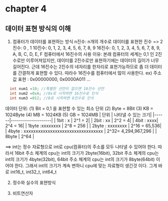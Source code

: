 # chapter 4
## 데이터 표현 방식의 이해 

1. 컴퓨터가 데이터를 표현하는 방식
  n진수: n개의 개수로 데이터를 표현한 진수
  => 2진수: 0 , 1
     10진수: 0, 1, 2, 3, 4, 5, 6, 7, 8, 9
		 16진수: 0, 1, 2, 3, 4, 5, 6, 7, 8, 9, A, B, C, D, E, F
  컴퓨터에서 16진수의 사용 이유:
  본래 컴퓨터의 세계는 0,1 인 2진수로만 이루어져있지만, 데이터를 2진수로만 표현하기에는
  데이터의 길이가 너무 길어진다. 근데 16진수는 2진수의 네자리를 한자리로 표현가능하므로
  좀 더 데이터를 간결하게 표현할 수 있다. 따라수 16진수를 컴퓨터에서 많이 사용한다.
  ex) 주소값 표현 : 0x00000000, 0x0000A011 ...
```c
  int num1 =10; //특별한 선언이 없으면 10진수 선언
  int num2 =0xA; //0x로 시작하면 16진수로 인식
  int num3 =012; //0로 시작하면 8진수로 인식
```

 데이터 단위:
   (1) Bit = 0,1 을 표현할 수 있는 최소 단위
   (2) Byte = 8Bit
   (3) KB = 1024Byte
   (4) MB = 1024KB
   (5) GB = 1024MB
| 단위 | 나타낼 수 있는 크기|
|------|--------------------|
| 1bit : x |  2^1 = 2|
| 2bit : xx |  2^2 = 4|
| 4bit : xxxx| 2^4 = 16|
| 1byte :xxxxxxxx | 2^8 = 256 |
| 2byte : xxxxxxxx | 2^16 = 65,536|
| 4byte : xxxxxxxxxxxxxxxxxxxxxxxxxxxxxxxxx | 2^32= 4,294,967,296 |
| 8byte  | 2^64 |

==> int는 정수 자료형으로 int로 cpu(컴퓨터)의 주소를 모두 나타낼 수 있어야 한다.
따라서 16bit 주소 체계의 cpu는 int의 크기가 2byte(16bit),
       32bit 주소 체계의 cpu는 int의 크기가 4byte(32bit),
       64bit 주소 체계의 cpu는 int의 크기가 8byte(64bit) 이어야 한다. 
       그래서 int의 크기가 계속 변하니 cpu에 맞는 자료형이 생긴것 이다.
       그게 바로 int16_t, int32_t, int64_t


2. 정수와 실수의 표현방식

3. 비트연산자
